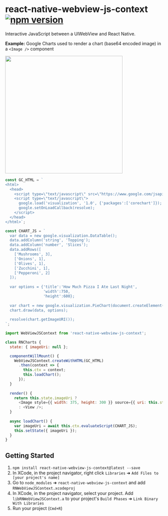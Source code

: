 # react-native-webview-js-context [![npm version](https://badge.fury.io/js/react-native-webview-js-context.svg)](http://badge.fury.io/js/react-native-webview-js-context)

Interactive JavaScript between a UIWebView and React Native.

**Example:** Google Charts used to render a chart (base64 encoded image) in a `<Image />` component

<img width="375" src="http://shayne.github.io/react-native-webview-js-context/readme-files/google-charts-screenshot.png" />

```javascript
const GC_HTML = `
<html>
  <head>
    <script type=\"text/javascript\" src=\"https://www.google.com/jsapi\"></script>
    <script type=\"text/javascript\">
      google.load('visualization', '1.0', {'packages':['corechart']});
      google.setOnLoadCallback(resolve);
    </script>
  </head>
</html>`;

const CHART_JS = `
  var data = new google.visualization.DataTable();
  data.addColumn('string', 'Topping');
  data.addColumn('number', 'Slices');
  data.addRows([
    ['Mushrooms', 3],
    ['Onions', 1],
    ['Olives', 1],
    ['Zucchini', 1],
    ['Pepperoni', 2]
  ]);
  
  var options = {'title':'How Much Pizza I Ate Last Night',
                 'width':750,
                 'height':600};
                 
  var chart = new google.visualization.PieChart(document.createElement('div'));
  chart.draw(data, options);
  
  resolve(chart.getImageURI());
`;

import WebViewJSContext from 'react-native-webview-js-context';

class RNCharts {
  state: { imageUri: null };

  componentWillMount() {
    WebViewJSContext.createWithHTML(GC_HTML)
      .then(context => {
        this.ctx = context;
        this.loadChart();
      });
  }
  
  render() {
    return this.state.imageUri ?
      <Image style={{ width: 375, height: 300 }} source={{ uri: this.state.imageUri }} />
      : <View />;
  }
  
  async loadChart() {
    var imageUri = await this.ctx.evaluateScript(CHART_JS);
    this.setState({ imageUri });
  }
}
```

## Getting Started

1. `npm install react-native-webview-js-context@latest --save`
2. In XCode, in the project navigator, right click `Libraries` ➜ `Add Files to [your project's name]`
3. Go to `node_modules` ➜ `react-native-webview-js-context` and add `RNWebViewJSContext.xcodeproj`
4. In XCode, in the project navigator, select your project. Add `libRNWebViewJSContext.a` to your project's `Build Phases` ➜ `Link Binary With Libraries`
5. Run your project (`Cmd+R`)

